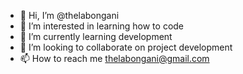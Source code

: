 - 👋 Hi, I’m @thelabongani
- 👀 I’m interested in learning how to code
- 🌱 I’m currently learning development
- 💞️ I’m looking to collaborate on project development
- 📫 How to reach me thelabongani@gmail.com

<!---
thelabongani/thelabongani is a ✨ special ✨ repository because its `README.md` (this file) appears on your GitHub profile.
You can click the Preview link to take a look at your changes.
--->
